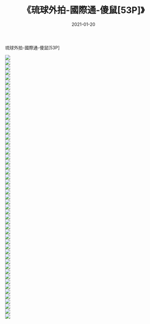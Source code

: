﻿---
layout: post
title:  《琉球外拍-國際通-傻鼠[53P]》
date:   2021-01-20
img: http://pic.660000.xyz/1:down/唯美/2021/琉球外拍-國際通-傻鼠[53P]/000.jpg
categories: [美女, 清纯, 唯美]
---

琉球外拍-國際通-傻鼠[53P]

  ![](http://pic.660000.xyz/1:down/唯美/2021/琉球外拍-國際通-傻鼠[53P]/001.jpg) <br> ![](http://pic.660000.xyz/1:down/唯美/2021/琉球外拍-國際通-傻鼠[53P]/002.jpg) <br> ![](http://pic.660000.xyz/1:down/唯美/2021/琉球外拍-國際通-傻鼠[53P]/003.jpg) <br> ![](http://pic.660000.xyz/1:down/唯美/2021/琉球外拍-國際通-傻鼠[53P]/004.jpg) <br> ![](http://pic.660000.xyz/1:down/唯美/2021/琉球外拍-國際通-傻鼠[53P]/005.jpg) <br> ![](http://pic.660000.xyz/1:down/唯美/2021/琉球外拍-國際通-傻鼠[53P]/006.jpg) <br> ![](http://pic.660000.xyz/1:down/唯美/2021/琉球外拍-國際通-傻鼠[53P]/007.jpg) <br> ![](http://pic.660000.xyz/1:down/唯美/2021/琉球外拍-國際通-傻鼠[53P]/008.jpg) <br> ![](http://pic.660000.xyz/1:down/唯美/2021/琉球外拍-國際通-傻鼠[53P]/009.jpg) <br> ![](http://pic.660000.xyz/1:down/唯美/2021/琉球外拍-國際通-傻鼠[53P]/010.jpg) <br> ![](http://pic.660000.xyz/1:down/唯美/2021/琉球外拍-國際通-傻鼠[53P]/011.jpg) <br> ![](http://pic.660000.xyz/1:down/唯美/2021/琉球外拍-國際通-傻鼠[53P]/012.jpg) <br> ![](http://pic.660000.xyz/1:down/唯美/2021/琉球外拍-國際通-傻鼠[53P]/013.jpg) <br> ![](http://pic.660000.xyz/1:down/唯美/2021/琉球外拍-國際通-傻鼠[53P]/014.jpg) <br> ![](http://pic.660000.xyz/1:down/唯美/2021/琉球外拍-國際通-傻鼠[53P]/015.jpg) <br> ![](http://pic.660000.xyz/1:down/唯美/2021/琉球外拍-國際通-傻鼠[53P]/016.jpg) <br> ![](http://pic.660000.xyz/1:down/唯美/2021/琉球外拍-國際通-傻鼠[53P]/017.jpg) <br> ![](http://pic.660000.xyz/1:down/唯美/2021/琉球外拍-國際通-傻鼠[53P]/018.jpg) <br> ![](http://pic.660000.xyz/1:down/唯美/2021/琉球外拍-國際通-傻鼠[53P]/019.jpg) <br> ![](http://pic.660000.xyz/1:down/唯美/2021/琉球外拍-國際通-傻鼠[53P]/020.jpg) <br> ![](http://pic.660000.xyz/1:down/唯美/2021/琉球外拍-國際通-傻鼠[53P]/021.jpg) <br> ![](http://pic.660000.xyz/1:down/唯美/2021/琉球外拍-國際通-傻鼠[53P]/022.jpg) <br> ![](http://pic.660000.xyz/1:down/唯美/2021/琉球外拍-國際通-傻鼠[53P]/023.jpg) <br> ![](http://pic.660000.xyz/1:down/唯美/2021/琉球外拍-國際通-傻鼠[53P]/024.jpg) <br> ![](http://pic.660000.xyz/1:down/唯美/2021/琉球外拍-國際通-傻鼠[53P]/025.jpg) <br> ![](http://pic.660000.xyz/1:down/唯美/2021/琉球外拍-國際通-傻鼠[53P]/026.jpg) <br> ![](http://pic.660000.xyz/1:down/唯美/2021/琉球外拍-國際通-傻鼠[53P]/027.jpg) <br> ![](http://pic.660000.xyz/1:down/唯美/2021/琉球外拍-國際通-傻鼠[53P]/028.jpg) <br> ![](http://pic.660000.xyz/1:down/唯美/2021/琉球外拍-國際通-傻鼠[53P]/029.jpg) <br> ![](http://pic.660000.xyz/1:down/唯美/2021/琉球外拍-國際通-傻鼠[53P]/030.jpg) <br> ![](http://pic.660000.xyz/1:down/唯美/2021/琉球外拍-國際通-傻鼠[53P]/031.jpg) <br> ![](http://pic.660000.xyz/1:down/唯美/2021/琉球外拍-國際通-傻鼠[53P]/032.jpg) <br> ![](http://pic.660000.xyz/1:down/唯美/2021/琉球外拍-國際通-傻鼠[53P]/033.jpg) <br> ![](http://pic.660000.xyz/1:down/唯美/2021/琉球外拍-國際通-傻鼠[53P]/034.jpg) <br> ![](http://pic.660000.xyz/1:down/唯美/2021/琉球外拍-國際通-傻鼠[53P]/035.jpg) <br> ![](http://pic.660000.xyz/1:down/唯美/2021/琉球外拍-國際通-傻鼠[53P]/036.jpg) <br> ![](http://pic.660000.xyz/1:down/唯美/2021/琉球外拍-國際通-傻鼠[53P]/037.jpg) <br> ![](http://pic.660000.xyz/1:down/唯美/2021/琉球外拍-國際通-傻鼠[53P]/038.jpg) <br> ![](http://pic.660000.xyz/1:down/唯美/2021/琉球外拍-國際通-傻鼠[53P]/039.jpg) <br> ![](http://pic.660000.xyz/1:down/唯美/2021/琉球外拍-國際通-傻鼠[53P]/040.jpg) <br> ![](http://pic.660000.xyz/1:down/唯美/2021/琉球外拍-國際通-傻鼠[53P]/041.jpg) <br> ![](http://pic.660000.xyz/1:down/唯美/2021/琉球外拍-國際通-傻鼠[53P]/042.jpg) <br> ![](http://pic.660000.xyz/1:down/唯美/2021/琉球外拍-國際通-傻鼠[53P]/043.jpg) <br> ![](http://pic.660000.xyz/1:down/唯美/2021/琉球外拍-國際通-傻鼠[53P]/044.jpg) <br> ![](http://pic.660000.xyz/1:down/唯美/2021/琉球外拍-國際通-傻鼠[53P]/045.jpg) <br> ![](http://pic.660000.xyz/1:down/唯美/2021/琉球外拍-國際通-傻鼠[53P]/046.jpg) <br> ![](http://pic.660000.xyz/1:down/唯美/2021/琉球外拍-國際通-傻鼠[53P]/047.jpg) <br> ![](http://pic.660000.xyz/1:down/唯美/2021/琉球外拍-國際通-傻鼠[53P]/048.jpg) <br> ![](http://pic.660000.xyz/1:down/唯美/2021/琉球外拍-國際通-傻鼠[53P]/049.jpg) <br> ![](http://pic.660000.xyz/1:down/唯美/2021/琉球外拍-國際通-傻鼠[53P]/050.jpg) <br> ![](http://pic.660000.xyz/1:down/唯美/2021/琉球外拍-國際通-傻鼠[53P]/051.jpg) <br> ![](http://pic.660000.xyz/1:down/唯美/2021/琉球外拍-國際通-傻鼠[53P]/052.jpg) <br> ![](http://pic.660000.xyz/1:down/唯美/2021/琉球外拍-國際通-傻鼠[53P]/053.jpg) <br>
